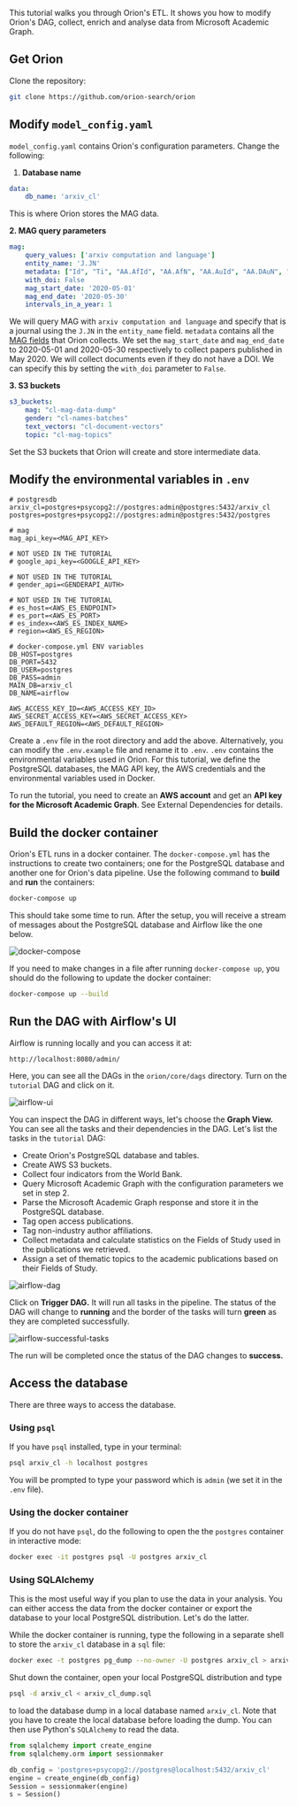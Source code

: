 This tutorial walks you through Orion's ETL. It shows you how to modify Orion's DAG, collect, enrich and analyse data from Microsoft Academic Graph.

## Get Orion ##

Clone the repository:

```bash
git clone https://github.com/orion-search/orion
```

## Modify `model_config.yaml` ##

`model_config.yaml` contains Orion's configuration parameters. Change the following: 

1. **Database name**

```yaml
data:
    db_name: 'arxiv_cl'
```

This is where Orion stores the MAG data.

**2. MAG query parameters**

```yaml
mag:
    query_values: ['arxiv computation and language']
    entity_name: 'J.JN'
    metadata: ["Id", "Ti", "AA.AfId", "AA.AfN", "AA.AuId", "AA.DAuN", "AA.S", "CC", "D", "F.DFN", "F.FId", "J.JId", "J.JN", "Pt", "RId", "Y", "DOI", "PB", "BT", "IA", "C.CN", "C.CId", "DN", "S"]
    with_doi: False
    mag_start_date: '2020-05-01'
    mag_end_date: '2020-05-30'
    intervals_in_a_year: 1
```

We will query MAG with `arxiv computation and language` and specify that is a journal using the `J.JN` in the `entity_name` field. `metadata` contains all the [MAG fields](https://docs.microsoft.com/en-us/academic-services/project-academic-knowledge/reference-paper-entity-attributes) that Orion collects. We set the `mag_start_date` and `mag_end_date` to 2020-05-01 and 2020-05-30 respectively to collect papers published in May 2020. We will collect documents even if they do not have a DOI. We can specify this by setting the `with_doi` parameter to `False`.

**3. S3 buckets**

```yaml
s3_buckets:
    mag: "cl-mag-data-dump"
    gender: "cl-names-batches"
    text_vectors: "cl-document-vectors"
    topic: "cl-mag-topics"
```

Set the S3 buckets that Orion will create and store intermediate data.

## Modify **the environmental variables in `.env`** ##

```
# postgresdb
arxiv_cl=postgres+psycopg2://postgres:admin@postgres:5432/arxiv_cl
postgres=postgres+psycopg2://postgres:admin@postgres:5432/postgres

# mag
mag_api_key=<MAG_API_KEY>

# NOT USED IN THE TUTORIAL
# google_api_key=<GOOGLE_API_KEY>

# NOT USED IN THE TUTORIAL
# gender_api=<GENDERAPI_AUTH>

# NOT USED IN THE TUTORIAL
# es_host=<AWS_ES_ENDPOINT>
# es_port=<AWS_ES_PORT>
# es_index=<AWS_ES_INDEX_NAME>
# region=<AWS_ES_REGION>

# docker-compose.yml ENV variables
DB_HOST=postgres
DB_PORT=5432
DB_USER=postgres
DB_PASS=admin
MAIN_DB=arxiv_cl
DB_NAME=airflow

AWS_ACCESS_KEY_ID=<AWS_ACCESS_KEY_ID>
AWS_SECRET_ACCESS_KEY=<AWS_SECRET_ACCESS_KEY>
AWS_DEFAULT_REGION=<AWS_DEFAULT_REGION>
```

Create a `.env` file in the root directory and add the above. Alternatively, you can modify the `.env.example` file and rename it to `.env`. `.env` contains the environmental variables used in Orion. For this tutorial, we define the PostgreSQL databases, the MAG API key, the AWS credentials and the environmental variables used in Docker.

To run the tutorial, you need to create an **AWS account** and get an **API key for the Microsoft Academic Graph**. See External Dependencies for details.

## Build the docker container ##

Orion's ETL runs in a docker container. The `docker-compose.yml` has the instructions to create two containers; one for the PostgreSQL database and another one for Orion's data pipeline. Use the following command to **build** and **run** the containers:

```bash
docker-compose up
```

This should take some time to run. After the setup, you will receive a stream of messages about the PostgreSQL database and Airflow like the one below. 

![docker-compose](/docs/images/airflow-log.png)

If you need to make changes in a file after running `docker-compose up`, you should do the following to update the docker container:

```bash
docker-compose up --build
```

## Run the DAG with Airflow's UI ##

Airflow is running locally and you can access it at:

```
http://localhost:8080/admin/
```

Here, you can see all the DAGs in the `orion/core/dags` directory. Turn on the `tutorial` DAG and click on it.

![airflow-ui](/docs/images/airflow-ui-on.png)

You can inspect the DAG in different ways, let's choose the **Graph View.** You can see all the tasks and their dependencies in the DAG. Let's list the tasks in the `tutorial` DAG:

- Create Orion's PostgreSQL database and tables.
- Create AWS S3 buckets.
- Collect four indicators from the World Bank.
- Query Microsoft Academic Graph with the configuration parameters we set in step 2.
- Parse the Microsoft Academic Graph response and store it in the PostgreSQL database.
- Tag open access publications.
- Tag non-industry author affiliations.
- Collect metadata and calculate statistics on the Fields of Study used in the publications we retrieved.
- Assign a set of thematic topics to the academic publications based on their Fields of Study.

![airflow-dag](/docs/images/airflow-dag.png)

Click on **Trigger DAG.** It will run all tasks in the pipeline. The status of the DAG will change to **running** and the border of the tasks will turn **green** as they are completed successfully.

![airflow-successful-tasks](/docs/images/airflow-successful-tasks.png)

The run will be completed once the status of the DAG changes to **success.**

## Access the database ##

There are three ways to access the database.

### Using `psql` ###

If you have `psql` installed, type in your terminal:

```bash
psql arxiv_cl -h localhost postgres
```

You will be prompted to type your password which is `admin` (we set it in the `.env` file). 

### Using the docker container ###

If you do not have `psql`, do the following to open the the `postgres` container in interactive mode:

```bash
docker exec -it postgres psql -U postgres arxiv_cl
```

### Using SQLAlchemy ###

This is the most useful way if you plan to use the data in your analysis. You can either access the data from the docker container or export the database to your local PostgreSQL distribution. Let's do the latter.

While the docker container is running, type the following in a separate shell to store the `arxiv_cl` database in a `sql` file:

```bash
docker exec -t postgres pg_dump --no-owner -U postgres arxiv_cl > arxiv_cl_dump.sql
```

Shut down the container, open your local PostgreSQL distribution and type

```bash
psql -d arxiv_cl < arxiv_cl_dump.sql
```

to load the database dump in a local database named `arxiv_cl`. Note that you have to create the local database before loading the dump. You can then use Python's `SQLAlchemy` to read the data.

```python
from sqlalchemy import create_engine
from sqlalchemy.orm import sessionmaker

db_config = 'postgres+psycopg2://postgres@localhost:5432/arxiv_cl'
engine = create_engine(db_config)
Session = sessionmaker(engine)
s = Session()
```

